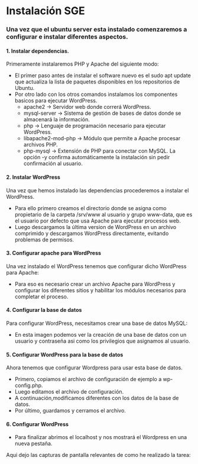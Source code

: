 # Instalación SGE

### Una vez que el ubuntu server esta instalado comenzaremos a configurar e instalar diferentes aspectos. 

#### 1. Instalar dependencias.
   Primeramente instalaremos PHP y Apache del siguiente modo:
   - El primer paso antes de instalar el software nuevo es el sudo apt update que actualiza la lista de paquetes disponibles en los repositorios de Ubuntu.
   - Por otro lado con los otros comandos instalamos los componentes basicos para ejecutar WordPress.
      - apache2 → Servidor web donde correrá WordPress.
      - mysql-server → Sistema de gestión de bases de datos donde se almacenará la información.
      - php → Lenguaje de programación necesario para ejecutar WordPress.
      - libapache2-mod-php → Módulo que permite a Apache procesar archivos PHP.
      - php-mysql → Extensión de PHP para conectar con MySQL. La opción -y confirma automáticamente la instalación sin pedir confirmación al usuario.


#### 2. Instalar WordPress
   Una vez que hemos instalado las dependencias procederemos a instalar el WordPress.
   
  - Para ello primero  creamos el directorio donde se asigna como propietario de la carpeta /srv/www al usuario y grupo www-data, que es el usuario por defecto que usa Apache para ejecutar procesos web.
  - Luego descargamos la última version de WordPress en un archivo comprimido y descargamos WordPress directamente, evitando problemas de permisos.
   
  
#### 3. Configurar apache para WordPress

   Una vez instalado el WordPress tenemos que configurar dicho WordPress para Apache:
   - Para eso es necesario crear un archivo Apache para WordPress y configurar los diferentes sitios y habilitar los módulos necesarios para completar el proceso.


#### 4. Configurar la base de datos
Para configurar WordPress, necesitamos crear una base de datos MySQL:


- En esta imagen podemos ver la creación de una base de datos con un usuario y contraseña asi como los privilegios que asignamos al usuario.

#### 5. Configurar WordPress para la base de datos

Ahora tenemos que configurar Wordpress para usar esta base de datos.
  - Primero, copiamos el archivo de configuración de ejemplo a wp-config.php.
  - Luego editamos el archivo de configuración.
  - A continuación,modificamos diferentes con los datos de la base de datos.
  - Por último, guardamos y cerramos el archivo.
    
#### 6. Configurar WordPress
- Para finalizar abrimos el localhost y nos mostrará el Wordpress en una nueva pestaña.

Aqui dejo las capturas de pantalla relevantes de como he realizado la tarea:

